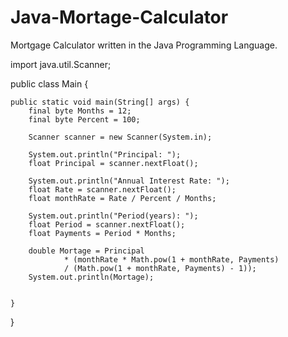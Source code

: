 # Java-Mortage-Calculator
Mortgage Calculator written in the Java Programming Language.

import java.util.Scanner;

public class Main {

    public static void main(String[] args) {
        final byte Months = 12;
        final byte Percent = 100;

        Scanner scanner = new Scanner(System.in);

        System.out.println("Principal: ");
        float Principal = scanner.nextFloat();

        System.out.println("Annual Interest Rate: ");
        float Rate = scanner.nextFloat();
        float monthRate = Rate / Percent / Months;

        System.out.println("Period(years): ");
        float Period = scanner.nextFloat();
        float Payments = Period * Months;

        double Mortage = Principal
                * (monthRate * Math.pow(1 + monthRate, Payments)
                / (Math.pow(1 + monthRate, Payments) - 1));
        System.out.println(Mortage);


    }
}
